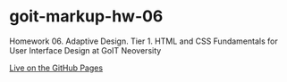 # goit-markup-hw-06
Homework 06. Adaptive Design. Tier 1. HTML and CSS Fundamentals for User Interface Design at GoIT Neoversity

[Live on the GitHub Pages](https://stdev33.github.io/goit-markup-hw-06/)
